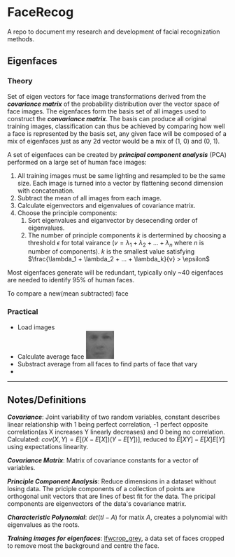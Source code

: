 # FaceRecog
A repo to document my research and development of facial recognization methods.

## Eigenfaces
### Theory
Set of eigen vectors for face image transformations derived from the ***covariance matrix*** of the probability distribution over the vector space of face images. The eigenfaces form the basis set of all images used to construct the ***convariance matrix***. The basis can produce all original training images, classification can thus be achieved by comparing how well a face is represented by the basis set, any given face will be composed of a mix of eigenfaces just as any 2d vector would be a mix of (1, 0) and (0, 1).

A set of eigenfaces can be created by ***principal component analysis*** (PCA) performed on a large set of human face images:
1. All training images must be same lighting and resampled to be the same size. Each image is turned into a vector by flattening second dimension with concatenation.
2. Subtract the mean of all images from each image.
3. Calculate eigenvectors and eigenvalues of covariance matrix.
4. Choose the principle components:
   1.  Sort eigenvalues and eiganvector by desecending order of eigenvalues.
   2. The number of principle components $k$ is dertermined by choosing a threshold $\epsilon$ for total vairance ($v = \lambda_1 + \lambda_2 + ... + \lambda_n$ where $n$ is number of components). $k$ is the smallest value satisfying  $\frac{\lambda_1 + \lambda_2 + ... + \lambda_k}{v} > \epsilon$

Most eigenfaces generate will be redundant, typically only ~40 eigenfaces are needed to identify 95% of human faces.

To compare a new(mean subtracted) face  

### Practical
- Load images
- Calculate average face ![average face](/Eigenfaces/average_face.bmp)
- Substract average from all faces to find parts of face that vary
- 

***

## Notes/Definitions
***Covariance***: Joint variability of two random variables, constant describes linear relationship with 1 being perfect correlation, -1 perfect opposite correlation(as X increases Y linearly decreases) and 0 being no correlation.\
Calculated: $cov(X, Y) = E[(X - E[X])(Y - E[Y])]$, reduced to $E[XY] - E[X]E[Y]$ using expectations linearity.

***Covariance Matrix***: Matrix of covariance constants for a vector of variables.

***Principle Component Analysis***: Reduce dimensions in a dataset without losing data. The priciple components of a collection of points are orthogonal unit vectors that are lines of best fit for the data. The pricipal components are eigenvectors of the data's covariance matrix.

***Characteristic Polynomial***: $det(tI - A)$ for matix $A$, creates a polynomial with eigenvalues as the roots.

***Training images for eigenfaces***: [lfwcrop_grey](https://conradsanderson.id.au/lfwcrop/), a data set of faces cropped to remove most the background and centre the face.